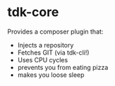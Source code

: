 # tdk-core

Provides a composer plugin that:

* Injects a repository
* Fetches GIT (via tdk-cli!)
* Uses CPU cycles
* prevents you from eating pizza
* makes you loose sleep

